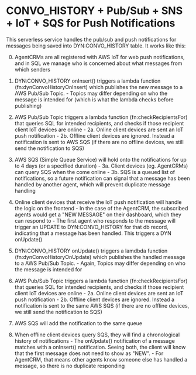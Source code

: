 # CONVO_HISTORY + Pub/Sub + SNS + IoT + SQS for Push Notifications
This serverless service handles the pub/sub and push notifications for messages being saved into DYN:CONVO_HISTORY table.
It works like this:


0. AgentCRMs are all registered with AWS IoT for web push notifications, and in SQL we manage who is concerned about what messages from which senders

1. DYN:CONVO_HISTORY onInsert() triggers a lambda function (fn:dynConvoHistoryOnInsert) which publishes the new message to a AWS Pub/Sub Topic.
        - Topics may differ depending on who the message is intended for (which is what the lambda checks before publishing)
2. AWS Pub/Sub Topic triggers a lambda function (fn:checkRecipientsFor<TOPIC>) that queries SQL for intended recipients, and checks if those recipient client IoT devices are online
        - 2a. Online client devices are sent an IoT push notification
        - 2b. Offline client devices are ignored. Instead a notification is sent to AWS SQS (if there are no offline devices, we still send the notification to SQS)
3. AWS SQS (Simple Queue Service) will hold onto the notifications for up to 4 days (or a specified duration)
        - 3a. Client devices (eg. AgentCRMs) can query SQS when the come online
        - 3b. SQS is a queued list of notifications, so a future notification can signal that a message has been handled by another agent, which will prevent duplicate message handling
4. Online client devices that receive the IoT push notification will handle the logic on the frontend
        - In the case of the AgentCRM, the subscribed agents would get a "NEW MESSAGE" on their dashboard, which they can respond to
        - The first agent who responds to the message will trigger an UPDATE to DYN:CONVO_HISTORY for that db record, indicating that a message has been handled. This triggers a DYN onUpdate()

5. DYN:CONVO_HISTORY onUpdate() triggers a lamdbda function (fn:dynConvoHistoryOnUpdate) which publishes the handled message to a AWS Pub/Sub Topic.
        - Again, Topics may differ depending on who the message is intended for
6. AWS Pub/Sub Topic triggers a lambda function (fn:checkRecipientsFor<TOPIC>) that queries SQL for intended recipients, and checks if those recipient client IoT devices are online
        - 2a. Online client devices are sent an IoT push notification
        - 2b. Offline client devices are ignored. Instead a notification is sent to the same AWS SQS (if there are no offline devices, we still send the notification to SQS)
7. AWS SQS will add the notification to the same queue
8. When offline client devices query SQS, they will find a chronological history of notifications
        - The onUpdate() notification of a message matches with a onInsert() notification. Seeing both, the client will know that the first message does not need to show as "NEW".
        - For AgentCRM, that means other agents know someone else has handled a message, so there is no duplicate responding
